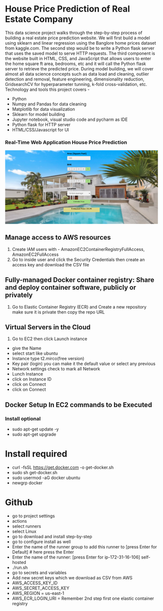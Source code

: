 # House Price Prediction of Real Estate Company
This data science project walks through the step-by-step process of building a real estate price prediction website. We will first build a model using sklearn and linear regression using the Banglore home prices dataset from kaggle.com. The second step would be to write a Python flask server that uses the saved model to serve HTTP requests. The third component is the website built in HTML, CSS, and JavaScript that allows users to enter the home square ft area, bedrooms, etc and it will call the Python flask server to retrieve the predicted price. During model building, we will cover almost all data science concepts such as data load and cleaning, outlier detection and removal, feature engineering, dimensionality reduction, GridsearchCV for hyperparameter tunning, k-fold cross-validation, etc. Technology and tools this project covers -
- Python
- Numpy and Pandas for data cleaning
- Matplotlib for data visualization
- Sklearn for model building
- Jupyter notebook, visual studio code and pycharm as IDE
- Python flask for HTTP server
- HTML/CSS/Javascript for UI

### Real-Time Web Application House Price Prediction
![Image Description](static/img/output.PNG)


## Manage access to AWS resources
1. Create IAM users with - AmazonEC2ContainerRegistryFullAccess, AmazonEC2FullAccess
2. Go to inside user and click the Security Credentials then create an access key and download the CSV file

## Fully-managed Docker container registry: Share and deploy container software, publicly or privately
1. Go to Elastic Container Registry (ECR) and Create a new repository make sure it is private then copy the repo URL


## Virtual Servers in the Cloud
1. Go to EC2 then click Launch instance
- give the Name
- select start like ubuntu
- Instance type t2.mirco(free version)
- Key pair (login) you can make it the default value or select any previous 
- Network settings check to mark all Network
- Lunch Instance
- click on Instance ID
- click on Connect
- click on Connect

## Docker Setup In EC2 commands to be Executed
### Install optional
- sudo apt-get update -y
- sudo apt-get upgrade

# Install required
- curl -fsSL https://get.docker.com -o get-docker.sh
- sudo sh get-docker.sh
- sudo usermod -aG docker ubuntu
- newgrp docker

# Github
- go to project settings
- actions
- select runners
- select Linux
- go to download and install step-by-step 
- go to configure install as well
- Enter the name of the runner group to add this runner to [press Enter for Default] # here press the Enter
- Enter the name of the runner: [press Enter for ip-172-31-16-106] self-hosted
- ./run.sh
- go to secrets and variables
- Add new secret keys which we download as CSV from AWS
- AWS_ACCESS_KEY_ID
- AWS_SECRET_ACCESS_KEY
- AWS_REGION = us-east-1
- AWS_ECR_LOGIN_URI = Remember 2nd step first one elastic container registry
